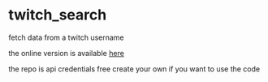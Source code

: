 # twitch_search
fetch data from a twitch username

the online version is available [here](https://twitchinfo.netlify.app/)

 the repo is api credentials free
 create your own if you want to use the code
